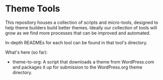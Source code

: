 # Theme Tools

This repository houses a collection of scripts and micro-tools, designed to help theme builders build better themes. Ideally our collection of tools will grow as we find more processes that can be improved and automated.

In-depth READMEs for each tool can be found in that tool's directory.

What's here (so far):

- theme-to-org: A script that downloads a theme from WordPress.com and packages it up for submission to the WordPress.org theme directory.
